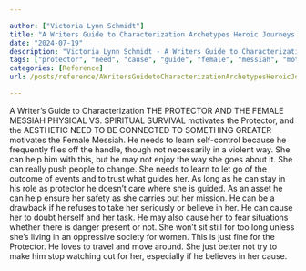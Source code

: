 ```yaml
---

author: ["Victoria Lynn Schmidt"]
title: "A Writers Guide to Characterization Archetypes Heroic Journeys and Other Elements of Dynamic Character Development - part0010_split_018.html"
date: "2024-07-19"
description: "Victoria Lynn Schmidt - A Writers Guide to Characterization Archetypes Heroic Journeys and Other Elements of Dynamic Character Development"
tags: ["protector", "need", "cause", "guide", "female", "messiah", "motivates", "learn", "way", "help", "may", "go", "long", "writer", "characterization", "physical", "v", "spiritual", "survival", "aesthetic", "connected", "something", "greater", "frequently", "fly"]
categories: [Reference]
url: /posts/reference/AWritersGuidetoCharacterizationArchetypesHeroicJourneysandOtherElementsofDynamicCharacterDevelopment-part0010split018html

---
```



A Writer’s Guide to Characterization
 THE PROTECTOR AND THE FEMALE MESSIAH
PHYSICAL VS. SPIRITUAL
SURVIVAL motivates the Protector, and the AESTHETIC NEED TO BE CONNECTED TO SOMETHING GREATER motivates the Female Messiah. He needs to learn self-control because he frequently flies off the handle, though not necessarily in a violent way. She can help him with this, but he may not enjoy the way she goes about it. She can really push people to change.
She needs to learn to let go of the outcome of events and to trust what guides her. As long as he can stay in his role as protector he doesn’t care where she is guided. As an asset he can help ensure her safety as she carries out her mission.
He can be a drawback if he refuses to take her seriously or believe in her. He can cause her to doubt herself and her task. He may also cause her to fear situations whether there is danger present or not.
She won’t sit still for too long unless she’s living in an oppressive society for women. This is just fine for the Protector. He loves to travel and move around. She just better not try to make him stop watching out for her, especially if he believes in her cause.
